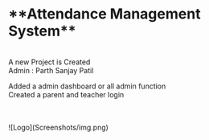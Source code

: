 <h1>**Attendance Management System**</h1>
<br>A new Project is Created
<br> Admin : Parth Sanjay Patil
<p>Added a admin dashboard or all admin function <br> Created a parent and teacher login</p>
<br><br>
![Logo](Screenshots/img.png)
